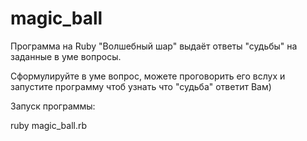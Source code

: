 # magic_ball
Программа на Ruby "Волшебный шар" выдаёт ответы "судьбы" на заданные в уме вопросы. 

Сформулируйте в уме вопрос, можете проговорить его вслух и запустите программу чтоб узнать что "судьба" ответит Вам)

Запуск программы:

ruby magic_ball.rb
